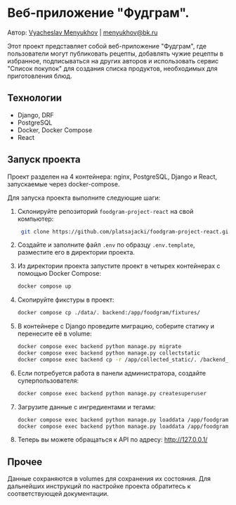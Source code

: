 # Веб-приложение "Фудграм".

Автор: [Vyacheslav Menyukhov](https://github.com/platsajacki) | menyukhov@bk.ru

Этот проект представляет собой веб-приложение "Фудграм", где пользователи могут публиковать рецепты, добавлять чужие рецепты в избранное, подписываться на других авторов и использовать сервис "Список покупок" для создания списка продуктов, необходимых для приготовления блюд.

## Технологии

- Django, DRF
- PostgreSQL
- Docker, Docker Compose
- React

## Запуск проекта

Проект разделен на 4 контейнера: nginx, PostgreSQL, Django и React, запускаемые через docker-compose.

Для запуска проекта выполните следующие шаги:
1. Склонируйте репозиторий `foodgram-project-react` на свой компьютер:
   ```bash
    git clone https://github.com/platsajacki/foodgram-project-react.git
    ```

2. Создайте и заполните файл `.env` по образцу `.env.template`, разместите его в директории проекта.

3. Из директории проекта запустите проект в четырех контейнерах с помощью Docker Compose:
    ```bash
    docker compose up
    ```

4. Скопируйте фикстуры в проект:
    ```bash
    docker compose cp ./data/. backend:/app/foodgram/fixtures/
    ```

5. В контейнере с Django проведите миграцию, соберите статику и перенесите её в volume:
    ```bash
    docker compose exec backend python manage.py migrate
    docker compose exec backend python manage.py collectstatic
    docker compose exec backend cp -r /app/collected_static/. /backend_static/static/
    ```

6. Если потребуется работа в панели администратора, создайте суперпользователя:
    ```bash
    docker compose exec backend python manage.py createsuperuser
    ```

7. Загрузите данные с ингредиентами и тегами:
    ```bash
    docker compose exec backend python manage.py loaddata /app/foodgram/fixtures/ingredients.json
    docker compose exec backend python manage.py loaddata /app/foodgram/fixtures/tags.json
    ```

8. Теперь вы можете обращаться к API по адресу: http://127.0.0.1/

## Прочее

Данные сохраняются в volumes для сохранения их состояния.
Для дальнейших инструкций по настройке проекта обратитесь к соответствующей документации.
